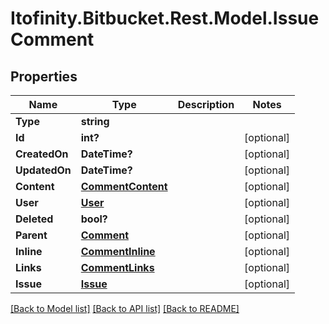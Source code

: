 # Itofinity.Bitbucket.Rest.Model.IssueComment
## Properties

Name | Type | Description | Notes
------------ | ------------- | ------------- | -------------
**Type** | **string** |  | 
**Id** | **int?** |  | [optional] 
**CreatedOn** | **DateTime?** |  | [optional] 
**UpdatedOn** | **DateTime?** |  | [optional] 
**Content** | [**CommentContent**](CommentContent.md) |  | [optional] 
**User** | [**User**](User.md) |  | [optional] 
**Deleted** | **bool?** |  | [optional] 
**Parent** | [**Comment**](Comment.md) |  | [optional] 
**Inline** | [**CommentInline**](CommentInline.md) |  | [optional] 
**Links** | [**CommentLinks**](CommentLinks.md) |  | [optional] 
**Issue** | [**Issue**](Issue.md) |  | [optional] 

[[Back to Model list]](../README.md#documentation-for-models) [[Back to API list]](../README.md#documentation-for-api-endpoints) [[Back to README]](../README.md)

